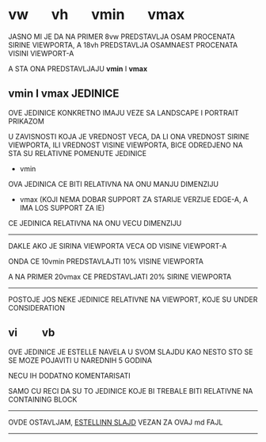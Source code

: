 # vw &nbsp;&nbsp;&nbsp;&nbsp;&nbsp; vh &nbsp;&nbsp;&nbsp;&nbsp;&nbsp; vmin &nbsp;&nbsp;&nbsp;&nbsp;&nbsp; vmax

JASNO MI JE DA NA PRIMER 8vw PREDSTAVLJA OSAM PROCENATA SIRINE VIEWPORTA, A 18vh PREDSTAVLJA OSAMNAEST PROCENATA VISINI VIEWPORT-A

A STA ONA PREDSTAVLJAJU **vmin** I **vmax**

## vmin I vmax JEDINICE

OVE JEDINICE KONKRETNO IMAJU VEZE SA LANDSCAPE I PORTRAIT PRIKAZOM

U ZAVISNOSTI KOJA JE VREDNOST VECA, DA LI ONA VREDNOST SIRINE VIEWPORTA, ILI VREDNOST VISINE VIEWPORTA, BICE ODREDJENO NA STA SU RELATIVNE POMENUTE JEDINICE

- vmin

OVA JEDINICA CE BITI RELATIVNA NA ONU MANJU DIMENZIJU

- vmax (KOJI NEMA DOBAR SUPPORT ZA STARIJE VERZIJE EDGE-A, A IMA LOS SUPPORT ZA IE)

CE JEDINICA RELATIVNA NA ONU VECU DIMENZIJU

****

DAKLE AKO JE SIRINA VIEWPORTA VECA OD VISINE VIEWPORT-A

ONDA CE 10vmin PREDSTAVLAJTI 10% VISINE VIEWPORTA

A NA PRIMER 20vmax CE PREDSTAVLJATI 20% SIRINE VIEWPORTA

****

POSTOJE JOS NEKE JEDINICE RELATIVNE NA VIEWPORT, KOJE SU UNDER CONSIDERATION

## vi &nbsp;&nbsp;&nbsp;&nbsp;&nbsp;&nbsp;&nbsp;&nbsp;&nbsp;vb

OVE JEDINICE JE ESTELLE NAVELA U SVOM SLAJDU KAO NESTO STO SE SE MOZE POJAVITI U NAREDNIH 5 GODINA

NECU IH DODATNO KOMENTARISATI

SAMO CU RECI DA SU TO JEDINICE KOJE BI TREBALE BITI RELATIVNE NA CONTAINING BLOCK

****

OVDE OSTAVLJAM, [ESTELLINN SLAJD](https://estelle.github.io/cssmastery/other/#slide31) VEZAN ZA OVAJ md FAJL

****